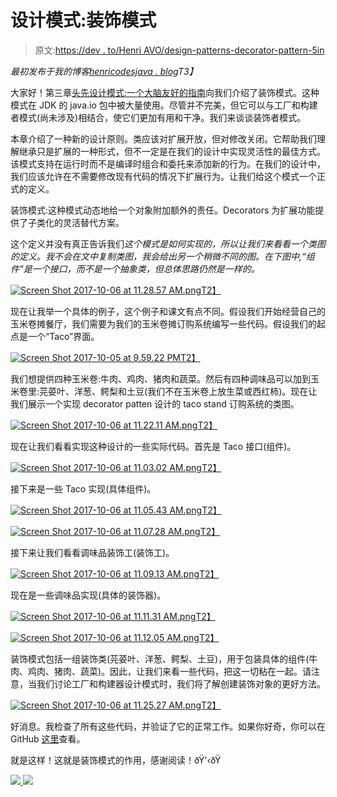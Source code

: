 # 设计模式:装饰模式

> 原文:[https://dev . to/Henri AVO/design-patterns-decorator-pattern-5in](https://dev.to/henriavo/design-patterns-decorator-pattern-5in)

*最初发布于我的博客[henricodesjava . blog](https://henricodesjava.blog/)T3】*

大家好！第三章[头先设计模式:一个大脑友好的指南](https://www.amazon.com/Head-First-Design-Patterns-Brain-Friendly/dp/0596007124/ref=sr_1_1?ie=UTF8&qid=1505068308&sr=8-1&keywords=head+first+design+patterns)向我们介绍了装饰模式。这种模式在 JDK 的 java.io 包中被大量使用。尽管并不完美，但它可以与工厂和构建者模式(尚未涉及)相结合，使它们更加有用和干净。我们来谈谈装饰者模式。

本章介绍了一种新的设计原则。类应该对扩展开放，但对修改关闭。它帮助我们理解继承只是扩展的一种形式，但不一定是在我们的设计中实现灵活性的最佳方式。该模式支持在运行时而不是编译时组合和委托来添加新的行为。在我们的设计中，我们应该允许在不需要修改现有代码的情况下扩展行为。让我们给这个模式一个正式的定义。

装饰模式:这种模式动态地给一个对象附加额外的责任。Decorators 为扩展功能提供了子类化的灵活替代方案。

这个定义并没有真正告诉我们*这个模式是如何实现的，所以让我们来看看一个类图的定义。我不会在文中复制类图，我会给出另一个稍微不同的图。在下图中,“组件”是一个接口，而不是一个抽象类，但总体思路仍然是一样的。*

[![Screen Shot 2017-10-06 at 11.28.57 AM.png](../Images/74bcfa4df051e19a752a9fc5d1aba06a.png)T2】](https://res.cloudinary.com/practicaldev/image/fetch/s--vp3mqxPM--/c_limit%2Cf_auto%2Cfl_progressive%2Cq_auto%2Cw_880/https://henricodesjava.files.wordpress.com/2017/10/screen-shot-2017-10-06-at-11-28-57-am.png%3Fw%3D574%26h%3D613)

现在让我举一个具体的例子，这个例子和课文有点不同。假设我们开始经营自己的玉米卷摊餐厅，我们需要为我们的玉米卷摊订购系统编写一些代码。假设我们的起点是一个“Taco”界面。

[![Screen Shot 2017-10-05 at 9.59.22 PM](../Images/771827c689893dbc8309fa37921eb308.png)T2】](https://res.cloudinary.com/practicaldev/image/fetch/s--F-fENM4h--/c_limit%2Cf_auto%2Cfl_progressive%2Cq_auto%2Cw_880/https://henricodesjava.files.wordpress.com/2017/10/screen-shot-2017-10-05-at-9-59-22-pm.png%3Fw%3D194%26h%3D175)

我们想提供四种玉米卷:牛肉、鸡肉、猪肉和蔬菜。然后有四种调味品可以加到玉米卷里:芫荽叶、洋葱、鳄梨和土豆(我们不在玉米卷上放生菜或西红柿)。现在让我们展示一个实现 decorator patten 设计的 taco stand 订购系统的类图。

[![Screen Shot 2017-10-06 at 11.22.11 AM.png](../Images/4dfa42459c12fea58dd0923cba459445.png)T2】](https://res.cloudinary.com/practicaldev/image/fetch/s--jDZJExoL--/c_limit%2Cf_auto%2Cfl_progressive%2Cq_auto%2Cw_880/https://henricodesjava.files.wordpress.com/2017/10/screen-shot-2017-10-06-at-11-22-11-am.png%3Fw%3D900)

现在让我们看看实现这种设计的一些实际代码。首先是 Taco 接口(组件)。

[![Screen Shot 2017-10-06 at 11.03.02 AM.png](../Images/6524e9bdb2b07dd6c4df4f6a67504d6e.png)T2】](https://res.cloudinary.com/practicaldev/image/fetch/s--oCPy0VC5--/c_limit%2Cf_auto%2Cfl_progressive%2Cq_auto%2Cw_880/https://henricodesjava.files.wordpress.com/2017/10/screen-shot-2017-10-06-at-11-03-02-am1.png%3Fw%3D353%26h%3D162)

接下来是一些 Taco 实现(具体组件)。

[![Screen Shot 2017-10-06 at 11.05.43 AM.png](../Images/a310b7c0d6055c2de9bf16952dca9730.png)T2】](https://res.cloudinary.com/practicaldev/image/fetch/s--eH8p3DoU--/c_limit%2Cf_auto%2Cfl_progressive%2Cq_auto%2Cw_880/https://henricodesjava.files.wordpress.com/2017/10/screen-shot-2017-10-06-at-11-05-43-am.png%3Fw%3D452%26h%3D187)

[![Screen Shot 2017-10-06 at 11.07.28 AM.png](../Images/0266a4424ed429c84b6dece49d4123b9.png)T2】](https://res.cloudinary.com/practicaldev/image/fetch/s--l1QaPvES--/c_limit%2Cf_auto%2Cfl_progressive%2Cq_auto%2Cw_880/https://henricodesjava.files.wordpress.com/2017/10/screen-shot-2017-10-06-at-11-07-28-am.png%3Fw%3D456%26h%3D165)

接下来让我们看看调味品装饰工(装饰工)。

[![Screen Shot 2017-10-06 at 11.09.13 AM.png](../Images/333d50ad3da7f2d9a3564795d4cf973d.png)T2】](https://res.cloudinary.com/practicaldev/image/fetch/s--cG4BKWoP--/c_limit%2Cf_auto%2Cfl_progressive%2Cq_auto%2Cw_880/https://henricodesjava.files.wordpress.com/2017/10/screen-shot-2017-10-06-at-11-09-13-am.png%3Fw%3D431%26h%3D137)

现在是一些调味品实现(具体的装饰器)。

[![Screen Shot 2017-10-06 at 11.11.31 AM.png](../Images/10ca0a68bf28794b8535dc3113bc2f07.png)T2】](https://res.cloudinary.com/practicaldev/image/fetch/s--HJtz9TZV--/c_limit%2Cf_auto%2Cfl_progressive%2Cq_auto%2Cw_880/https://henricodesjava.files.wordpress.com/2017/10/screen-shot-2017-10-06-at-11-11-31-am.png%3Fw%3D578%26h%3D201)

[![Screen Shot 2017-10-06 at 11.12.05 AM.png](../Images/99425e2f561088f7c23de75d7c19fd96.png)T2】](https://res.cloudinary.com/practicaldev/image/fetch/s--2h7OG5ct--/c_limit%2Cf_auto%2Cfl_progressive%2Cq_auto%2Cw_880/https://henricodesjava.files.wordpress.com/2017/10/screen-shot-2017-10-06-at-11-12-05-am.png%3Fw%3D580%26h%3D203)

装饰模式包括一组装饰类(芫荽叶、洋葱、鳄梨、土豆)，用于包装具体的组件(牛肉、鸡肉、猪肉、蔬菜)。因此，让我们来看一些代码，把这一切粘在一起。请注意，当我们讨论工厂和构建器设计模式时，我们将了解创建装饰对象的更好方法。

[![Screen Shot 2017-10-06 at 11.25.27 AM.png](../Images/e96086b1d012221dd77a2d87c91910cc.png)T2】](https://res.cloudinary.com/practicaldev/image/fetch/s--Ac1DfoG_--/c_limit%2Cf_auto%2Cfl_progressive%2Cq_auto%2Cw_880/https://henricodesjava.files.wordpress.com/2017/10/screen-shot-2017-10-06-at-11-25-27-am.png%3Fw%3D1076)

好消息。我检查了所有这些代码，并验证了它的正常工作。如果你好奇，你可以在 GitHub [这里](https://github.com/henriguy1210/DecoratorPattern)查看。

就是这样！这就是装饰模式的作用，感谢阅读！ðŸ'‹ðŸ

[![](../Images/d23492575a0f316d3c5101be37f4343e.png) ](http://feeds.wordpress.com/1.0/gocomments/henricodesjava.wordpress.com/331/) [ ![](../Images/b106e5c75631a4e9225e61e1a91ef75f.png)](https://res.cloudinary.com/practicaldev/image/fetch/s--U8mniLft--/c_limit%2Cf_auto%2Cfl_progressive%2Cq_66%2Cw_880/https://pixel.wp.com/b.gif%3Fhost%3Dhenricodesjava.blog%26blog%3D133476896%26post%3D331%26subd%3Dhenricodesjava%26ref%3D%26feed%3D1)